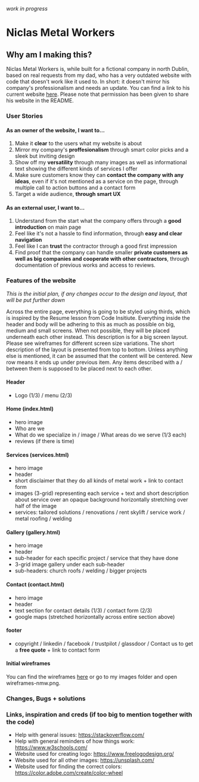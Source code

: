 *work in progress*

# Niclas Metal Workers

## Why am I making this?

Niclas Metal Workers is, while built for a fictional company in north Dublin, based on real requests from my dad, who has a very outdated website with code that doesn't work like it used to. 
In short: it doesn't mirror his company's professionalism and needs an update. You can find a link to his current website [here](http://plat-niclas.com/).
Please note that permission has been given to share his website in the README.

### User Stories

#### As an owner of the website, I want to...

1. Make it **clear** to the users what my website is about
2. Mirror my company's **proffesionalism** through smart color picks and a sleek but inviting design 
3. Show off my **versatility** through many images as well as informational text showing the different kinds of services I offer
4. Make sure customers know they can **contact the company with any ideas**, even if it's not mentioned as a service on the page, through multiple call to action buttons and a contact form
5. Target a wide audience, **through smart UX**

#### As an external user, I want to...

1. Understand from the start what the company offers through a **good introduction** on main page
2. Feel like it's not a hassle to find information, through **easy and clear navigation**
3. Feel like I can **trust** the contractor through a good first impression
4. Find proof that the company can handle smaller **private customers as well as big companies and cooperate with other contractors**, through documentation of previous works and access to reviews. 

### Features of the website
*This is the initial plan, if any changes occur to the design and layout, that will be put further down*

Across the entire page, everything is going to be styled using thirds, which is inspired by the Resume lesson from Code Insitiute.
Everything inside the header and body will be adhering to this as much as possible on big, medium and small screens. 
When not possible, they will be placed underneath each other instead.
This description is for a big screen layout. Please see wireframes for different screen size variations.
The short description of the layout is presented from top to bottom. 
Unless anything else is mentioned, it can be assumed that the content will be centered.
New row means it ends up under previous item. Any items described with a / between them is supposed to be placed next to each other.

#### Header 

* Logo (1/3) / menu (2/3)

#### Home (index.html)

* hero image
* Who are we
* What do we specialize in / image / What areas do we serve (1/3 each) 
* reviews (if there is time)

#### Services (services.html)

* hero image
* header
* short disclaimer that they do all kinds of metal work + link to contact form
* images (3-grid) representing each service + text and short description about service over an opaque background horizontally stretching over half of the image
* services: tailored solutions / renovations / rent skylift / service work / metal roofing / welding 

#### Gallery (gallery.html) 

* hero image
* header
* sub-header for each specific project / service that they have done
* 3-grid image gallery under each sub-header
* sub-headers: church roofs / welding / bigger projects

#### Contact (contact.html)

* hero image 
* header
* text section for contact details (1/3) / contact form (2/3)
* google maps (stretched horizontally across entire section above)

#### footer 

* copyright / linkedin / facebook / trustpilot / glassdoor / Contact us to get a **free quote** + link to contact form

#### Initial wireframes

You can find the wireframes [here](https://github.com/JuliaByl/ms1-niclas-metal-workers/blob/master/images/wireframes-nmw.png) or go to my images folder and open wireframes-nmw.png.

### Changes, Bugs + solutions

### Links, inspiration and creds (if too big to mention together with the code)

* Help with general issues: https://stackoverflow.com/
* Help with general reminders of how things work: https://www.w3schools.com/
* Website used for creating logo: https://www.freelogodesign.org/
* Website used for all other images: https://unsplash.com/
* Website used for finding the correct colors: https://color.adobe.com/create/color-wheel


